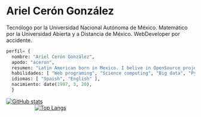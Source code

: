 # Ariel Cerón González

Tecnólogo por la Universidad Nacional Autónoma de México. Matemático por la Universidad Abierta y a Distancia de México. WebDeveloper por accidente.

```python
perfil= {
  nombre: "Ariel Cerón González",
  apodo: "aceron",
  resumen: "Latin American born in Mexico. I belive in OpenSource project, in the democratization of science and I think the south always will resurface",
  habilidades: [ "Web programing", "Science computing", "Big data", "Python"], 
  idiomas: [ "Spaish", "English" ],
  nacimiento: date(1997, 3, 20),
  }
```

<a href="#" style="margin-rigth:15%"> ![GitHub stats](https://github-readme-stats.vercel.app/api?username=a-ceron&show_icons=true&theme=github_dark)</a>   
<a href="#" style="margin-left:15%">![Top Langs](https://github-readme-stats.vercel.app/api/top-langs/?username=a-ceron&layout=compact&theme=github_dark)</a>   
